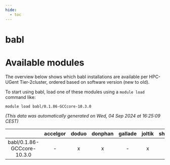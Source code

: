 ```yaml
---
hide:
  - toc
---
```


babl
====

# Available modules


The overview below shows which babl installations are available per HPC-UGent Tier-2cluster, ordered based on software version (new to old).

To start using babl, load one of these modules using a `module load` command like:

```shell
module load babl/0.1.86-GCCcore-10.3.0
```

*(This data was automatically generated on Wed, 04 Sep 2024 at 16:25:09 CEST)*  

| |accelgor|doduo|donphan|gallade|joltik|shinx|skitty|
| :---: | :---: | :---: | :---: | :---: | :---: | :---: | :---: |
|babl/0.1.86-GCCcore-10.3.0|-|x|x|-|x|-|x|
